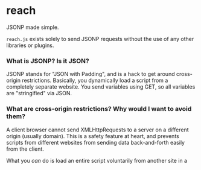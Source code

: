 # reach

JSONP made simple.

`reach.js` exists solely to send JSONP requests without the use of any other libraries or plugins.

### What is JSONP? Is it JSON?

JSONP stands for "JSON with Padding", and is a hack to get around cross-origin restrictions. Basically, you dynamically load a script from a completely separate website. You send variables using GET, so all variables are "stringified" via JSON.

### What are cross-origin restrictions? Why would I want to avoid them?

A client browser cannot send XMLHttpRequests to a server on a different origin (usually domain). This is a safety feature at heart, and prevents scripts from different websites from sending data back-and-forth easily from the client.

What you *can* do is load an entire script voluntarily from another site in a <script> tag (similar to direct-linking an image or loading a font directly from a hosting service's website). The server takes your GET parameters tacked onto the URL, uses them to load whatever data it needs from its servers, dynamically creates a javascript file (that calls your callback at the end), and echoes it back to the browser.

### Why can't the servers just talk to each other?

Sometimes you want to make sure data doesn't ever touch your server - for example, sensitive credit card data that you want to keep off to ensure PCI compliance.

### Why might I want to *not* use JSONP?

You must, by the nature of cross-domain requests, trust the site you are sending the request to. You are handing them information and allowing them to run a script on your client.

### How does this code help?

The `reach` class is a wrapper to automatically construct the <script> element and attach it to the document with a minimum of fuss. It easily handles multiple requests, automatic callback aliasing, and encoding the component arguments.

See the test HTML/JS files in the `test` directory for examples.

### What prerequisites do I need? What conflicts might this have?

Nothing. This is a very simple library and has no external dependencies.

In order to use the JSON stringification, you will either need to guarantee the client browser has access to the JSON object (polyfills are ok), or edit my code slightly to include whatever library or code you wish to use. Most sites are OK with this browser requirement; JSON has been supported for awhile.

I use one global object - `reach` - so it should not conflict with any javascript that does not alter this global variable. If anyone ever chooses to use this instead of it being a personal repository for my code snippets, I will add a non-conflict mode.

My test runner uses jQuery.

### I can't run the tests?

Make sure you are running a webserver. You can do this on your local machine through tools like XAMPP or WAMPServer if you do not have access to a dedicated webserver.










